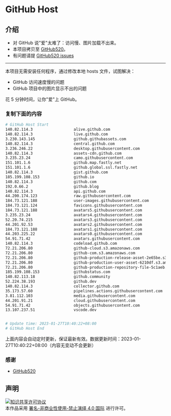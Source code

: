 # GitHub Host
## 介绍
- 对 GitHub 说"爱"太难了：访问慢、图片加载不出来。
- 本项目拷贝至 [GitHub520](https://github.com/521xueweihan/GitHub520)。
- 有问题请提 [GitHub520 issues](https://github.com/521xueweihan/GitHub520/issues/new)

---

本项目无需安装任何程序，通过修改本地 hosts 文件，试图解决：
- GitHub 访问速度慢的问题
- GitHub 项目中的图片显示不出的问题

花 5 分钟时间，让你"爱"上 GitHub。

### 复制下面的内容
```bash
# GitHub Host Start
140.82.114.3                  alive.github.com
140.82.114.3                  live.github.com
3.230.143.145                 github.githubassets.com
140.82.114.3                  central.github.com
3.236.246.22                  desktop.githubusercontent.com
140.82.114.3                  assets-cdn.github.com
3.235.23.24                   camo.githubusercontent.com
151.101.1.6                   github.map.fastly.net
151.101.1.6                   github.global.ssl.fastly.net
140.82.114.3                  gist.github.com
185.199.108.153               github.io
140.82.114.3                  github.com
192.0.66.2                    github.blog
140.82.114.3                  api.github.com
44.200.174.123                raw.githubusercontent.com
184.73.121.188                user-images.githubusercontent.com
184.73.121.124                favicons.githubusercontent.com
184.73.121.188                avatars5.githubusercontent.com
3.235.23.24                   avatars4.githubusercontent.com
52.20.74.215                  avatars3.githubusercontent.com
44.201.92.53                  avatars2.githubusercontent.com
184.73.121.188                avatars1.githubusercontent.com
44.203.225.22                 avatars0.githubusercontent.com
54.91.71.42                   avatars.githubusercontent.com
140.82.114.3                  codeload.github.com
72.21.206.80                  github-cloud.s3.amazonaws.com
72.21.206.80                  github-com.s3.amazonaws.com
72.21.206.80                  github-production-release-asset-2e65be.s3.amazonaws.com
72.21.206.80                  github-production-user-asset-6210df.s3.amazonaws.com
72.21.206.80                  github-production-repository-file-5c1aeb.s3.amazonaws.com
185.199.108.153               githubstatus.com
140.82.113.18                 github.community
52.224.38.193                 github.dev
140.82.114.3                  collector.github.com
35.173.57.60                  pipelines.actions.githubusercontent.com
3.81.112.103                  media.githubusercontent.com
44.201.91.21                  cloud.githubusercontent.com
54.91.71.42                   objects.githubusercontent.com
13.107.237.51                 vscode.dev


# Update time: 2023-01-27T10:40:22+08:00
# GitHub Host End

```
上面内容会自动定时更新，保证最新有效。数据更新时间：2023-01-27T10:40:22+08:00（内容无变动不会更新）

### 感谢

- [GitHub520](https://github.com/521xueweihan/GitHub520)

## 声明
<a rel="license" href="https://creativecommons.org/licenses/by-nc-nd/4.0/deed.zh"><img alt="知识共享许可协议" style="border-width: 0" src="https://licensebuttons.net/l/by-nc-nd/4.0/88x31.png"></a><br>本作品采用 <a rel="license" href="https://creativecommons.org/licenses/by-nc-nd/4.0/deed.zh">署名-非商业性使用-禁止演绎 4.0 国际</a> 进行许可。